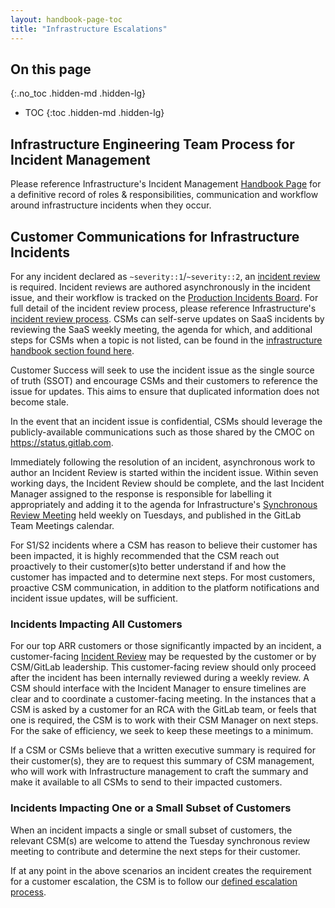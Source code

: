 ```yaml
---
layout: handbook-page-toc
title: "Infrastructure Escalations"
---
```


## On this page

{:.no_toc .hidden-md .hidden-lg}

- TOC
{:toc .hidden-md .hidden-lg}

## Infrastructure Engineering Team Process for Incident Management

Please reference Infrastructure's Incident Management [Handbook Page](https://about.gitlab.com/handbook/engineering/infrastructure/incident-management/)
 for a definitive record of roles & responsibilities, communication and workflow
 around infrastructure incidents when they occur.

## Customer Communications for Infrastructure Incidents

For any incident declared as `~severity::1`/`~severity::2`, an [incident review](https://about.gitlab.com/handbook/engineering/infrastructure/incident-review/#review-criteria)
 is required. Incident reviews are authored asynchronously in the incident issue,
 and their workflow is tracked on the [Production Incidents Board](https://gitlab.com/gitlab-com/gl-infra/production/-/boards/1717012?label_name[]=incident).
 For full detail of the incident review process, please reference Infrastructure's 
 [incident review process](https://about.gitlab.com/handbook/engineering/infrastructure/incident-review/).  CSMs can self-serve updates on SaaS incidents by reviewing the SaaS weekly meeting, the agenda for which, and additional steps for CSMs when a topic is not listed, can be found in the [infrastructure handbook section found here](https://about.gitlab.com/handbook/engineering/infrastructure/incident-review/#review-of-root-causes-and-corrective-actions).

Customer Success will seek to use the incident issue as the single source of truth (SSOT)
 and encourage CSMs and their customers to reference the issue for updates. This aims
 to ensure that duplicated information does not become stale.

In the event that an incident issue is confidential, CSMs should leverage the
 publicly-available communications such as those shared by the CMOC on https://status.gitlab.com.

Immediately following the resolution of an incident, asynchronous work to author
 an Incident Review is started within the incident issue. Within seven working days,
 the Incident Review should be complete, and the last Incident Manager assigned to the response is responsible for labelling
 it appropriately and adding it to the agenda for Infrastructure's
 [Synchronous Review Meeting](https://about.gitlab.com/handbook/engineering/infrastructure/incident-review/#synchronous-review-meeting-sessions)
 held weekly on Tuesdays, and published in the GitLab Team Meetings calendar.  

For S1/S2 incidents where a CSM has reason to believe their customer has been impacted,
 it is highly recommended that the CSM reach out proactively to their customer(s)to better understand
 if and how the customer has impacted and to determine next steps. For most customers, 
 proactive CSM communication, in addition to the platform notifications and incident
 issue updates, will be sufficient. 



### Incidents Impacting All Customers

For our top ARR customers or those significantly impacted by an incident, a customer-facing
 [Incident Review](https://about.gitlab.com/handbook/engineering/infrastructure/incident-review/#review-of-root-causes-and-corrective-actions)
 may be requested by the customer or by CSM/GitLab leadership. This customer-facing review
 should only proceed after the incident has been internally reviewed during a weekly review.
 A CSM should interface with the Incident Manager to ensure timelines are clear and to coordinate a
 customer-facing meeting. In the instances that a CSM is asked by a customer for
 an RCA with the GitLab team, or feels that one is required, the CSM is to work 
 with their CSM Manager on next steps. For the sake of efficiency, we seek to keep
 these meetings to a minimum. 

If a CSM or CSMs believe that a written executive summary is required for their customer(s),
 they are to request this summary of CSM management, who will work with Infrastructure management
 to craft the summary and make it available to all CSMs to send to their impacted customers.

### Incidents Impacting One or a Small Subset of Customers

When an incident impacts a single or small subset of customers, the relevant CSM(s)
 are welcome to attend the Tuesday synchronous review meeting to contribute and
 determine the next steps for their customer.

If at any point in the above scenarios an incident creates the requirement for a
 customer escalation, the CSM is to follow our [defined escalation process](https://about.gitlab.com/handbook/customer-success/tam/escalations/#definitions-of-severity-levels).
